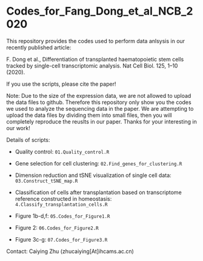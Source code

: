 # Codes_for_Fang_Dong_et_al_NCB_2020

This repository provides the codes used to perform data anlsysis in our recently published article: 

F. Dong et al., Differentiation of transplanted haematopoietic stem cells tracked by single-cell transcriptomic analysis. Nat Cell Biol. 125, 1–10 (2020).

If you use the scripts, please cite the paper!

Note: Due to the size of the expression data, we are not allowed to upload the data files to github. Therefore this repository only show you the codes we used to analyze the sequencing data in the paper. We are attempting to upload the data files by dividing them into small files, then you will completely reproduce the reuslts in our paper. Thanks for your interesting in our work!

Details of scripts:

- Quality control: `01.Quality_control.R`

- Gene selection for cell clustering: `02.Find_genes_for_clustering.R`

- Dimension reduction and tSNE visualization of single cell data: `03.Construct_tSNE_map.R`

- Classification of cells after transplantation based on transcriptome reference constructed in homeostasis: `4.Classify_transplantation_cells.R`

- Figure 1b-d,f: `05.Codes_for_Figure1.R`

- Figure 2: `06.Codes_for_Figure2.R`

- Figure 3c-g: `07.Codes_for_Figure3.R`

Contact: Caiying Zhu (zhucaiying[At]ihcams.ac.cn)
